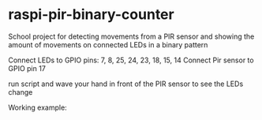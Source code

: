 # raspi-pir-binary-counter
School project for detecting movements from a PIR sensor and showing the amount of movements on connected LEDs in a binary pattern

Connect LEDs to GPIO pins: 7, 8, 25, 24, 23, 18, 15, 14
Connect Pir sensor to GPIO pin 17

run script and wave your hand in front of the PIR sensor to see the LEDs change

Working example:
